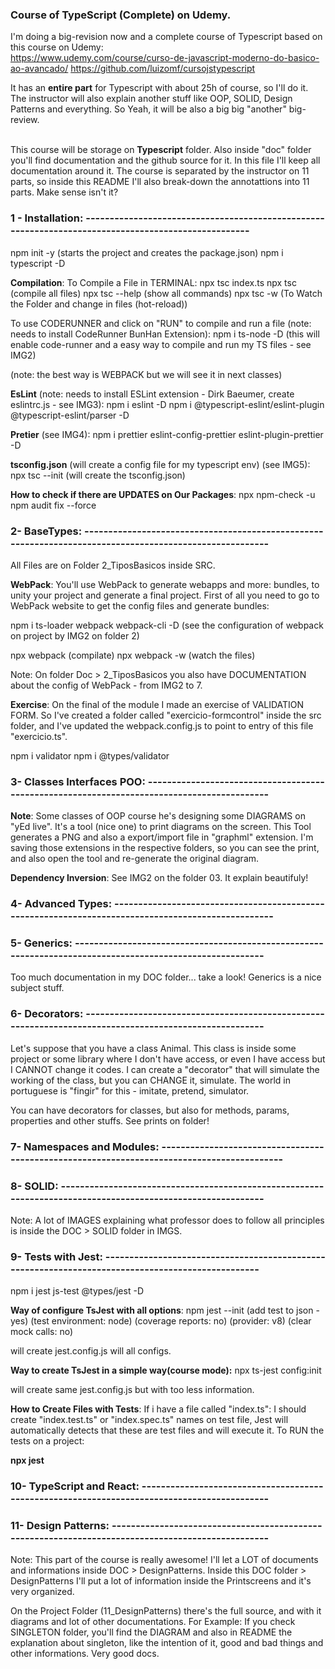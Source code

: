 ### Course of TypeScript (Complete) on Udemy.

I'm doing a big-revision now and a complete course of Typescript based on this course on Udemy: <br>
https://www.udemy.com/course/curso-de-javascript-moderno-do-basico-ao-avancado/
https://github.com/luizomf/cursojstypescript

It has an **entire part** for Typescript with about 25h of course, so I'll do it. The instructor will also explain another
stuff like OOP, SOLID, Design Patterns and everything. So Yeah, it will be also a big big "another" big-review.<br><br>

This course will be storage on **Typescript** folder. Also inside "doc" folder you'll find documentation and the github
source for it. In this file I'll keep all documentation around it. The course is separated by the instructor on 11 parts,
so inside this README I'll also break-down the annotattions into 11 parts. Make sense isn't it?<br>

### 1 - Installation: ----------------------------------------------------------------------------------------------------
npm init -y (starts the project and creates the package.json)
npm i typescript -D

**Compilation**:
To Compile a File in TERMINAL:
npx tsc index.ts
npx tsc (compile all files)
npx tsc --help (show all commands)
npx tsc -w (To Watch the Folder and change in files (hot-reload))

To use CODERUNNER and click on "RUN" to compile and run a file (note: needs to install CodeRunner BunHan Extension):
npm i ts-node -D (this will enable code-runner and a easy way to compile and run my TS files - see IMG2)

(note: the best way is WEBPACK but we will see it in next classes)

**EsLint** (note: needs to install ESLint extension - Dirk Baeumer, create eslintrc.js - see IMG3):
npm i eslint -D
npm i @typescript-eslint/eslint-plugin @typescript-eslint/parser -D

**Pretier** (see IMG4):
npm i prettier eslint-config-prettier eslint-plugin-prettier -D

**tsconfig.json** (will create a config file for my typescript env) (see IMG5):
npx tsc --init (will create the tsconfig.json)

**How to check if there are UPDATES on Our Packages**:
npx npm-check -u
npm audit fix --force

### 2- BaseTypes: --------------------------------------------------------------------------------------------------------
All Files are on Folder 2_TiposBasicos inside SRC.

**WebPack**: You'll use WebPack to generate webapps and more: bundles, to unity your project and generate a final project.
First of all you need to go to WebPack website to get the config files and generate bundles:

npm i ts-loader webpack webpack-cli -D
(see the configuration of webpack on project by IMG2 on folder 2)

npx webpack (compilate)
npx webpack -w (watch the files)

Note: On folder Doc > 2_TiposBasicos you also have DOCUMENTATION about the config of WebPack - from IMG2 to 7.

**Exercise**:
On the final of the module I made an exercise of VALIDATION FORM. So I've created a folder called "exercicio-formcontrol"
inside the src folder, and I've updated the webpack.config.js to point to entry of this file "exercicio.ts".

npm i validator
npm i @types/validator

### 3- Classes Interfaces POO: -------------------------------------------------------------------------------------------

**Note**: Some classes of OOP course he's designing some DIAGRAMS on "yEd live". It's a tool (nice one) to print diagrams
on the screen. This Tool generates a PNG and also a export/import file in "graphml" extension. I'm saving those extensions
in the respective folders, so you can see the print, and also open the tool and re-generate the original diagram.

**Dependency Inversion**: See IMG2 on the folder 03. It explain beautifuly!

### 4- Advanced Types: ---------------------------------------------------------------------------------------------------

### 5- Generics: ---------------------------------------------------------------------------------------------------------
Too much documentation in my DOC folder... take a look! Generics is a nice subject stuff.

### 6- Decorators: -------------------------------------------------------------------------------------------------------
Let's suppose that you have a class Animal. This class is inside some project or some library where I don't have access,
or even I have access but I CANNOT change it codes. I can create a "decorator" that will simulate the working of the class,
but you can CHANGE it, simulate. The world in portuguese is "fingir" for this - imitate, pretend, simulator.

You can have decorators for classes, but also for methods, params, properties and other stuffs. See prints on folder!

### 7- Namespaces and Modules: -------------------------------------------------------------------------------------------

### 8- SOLID: ------------------------------------------------------------------------------------------------------------
Note: A lot of IMAGES explaining what professor does to follow all principles is inside the DOC > SOLID folder in IMGS.

### 9- Tests with Jest: --------------------------------------------------------------------------------------------------
npm i jest js-test @types/jest -D


**Way of configure TsJest with all options**:
npm jest --init 
(add test to json - yes)
(test environment: node)
(coverage reports: no)
(provider: v8)
(clear mock calls: no)

will create jest.config.js will all configs.

**Way to create TsJest in a simple way(course mode):**
npx ts-jest config:init

will create same jest.config.js but with too less information.

**How to Create Files with Tests**:
If i have a file called "index.ts": I should create "index.test.ts" or "index.spec.ts" names on test file, Jest will
automatically detects that these are test files and will execute it. To RUN the tests on a project:

**npx jest**

### 10- TypeScript and React: --------------------------------------------------------------------------------------------

### 11- Design Patterns: --------------------------------------------------------------------------------------------------
Note: This part of the course is really awesome! I'll let a LOT of documents and informations inside DOC > DesignPatterns.
Inside this DOC folder > DesignPatterns I'll put a lot of information inside the Printscreens and it's very organized.

On the Project Folder (11_DesignPatterns) there's the full source, and with it diagrams and lot of other documentations.
For Example: If you check SINGLETON folder, you'll find the DIAGRAM and also in README the explanation about singleton, 
like the intention of it, good and bad things and other informations. Very good docs.